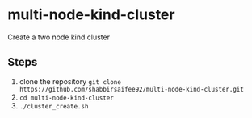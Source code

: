 # multi-node-kind-cluster
Create a two node kind cluster

## Steps
1. clone the repository `git clone https://github.com/shabbirsaifee92/multi-node-kind-cluster.git`
2. `cd multi-node-kind-cluster`
3. `./cluster_create.sh`
